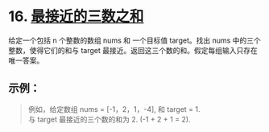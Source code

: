 # 16. [最接近的三数之和](https://leetcode-cn.com/problems/3sum-closest/)  
给定一个包括 n 个整数的数组 nums 和 一个目标值 target。找出 nums 中的三个整数，使得它们的和与 target 最接近。返回这三个数的和。假定每组输入只存在唯一答案。

## 示例：

> 例如，给定数组 nums = [-1，2，1，-4], 和 target = 1.  
> 与 target 最接近的三个数的和为 2. (-1 + 2 + 1 = 2).